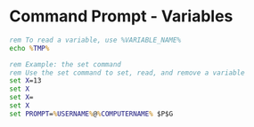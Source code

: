 # Command Prompt - Variables

```cmd
rem To read a variable, use %VARIABLE_NAME%
echo %TMP%

rem Example: the set command
rem Use the set command to set, read, and remove a variable
set X=13
set X
set X=
set X
set PROMPT=%USERNAME%@%COMPUTERNAME% $P$G
```

